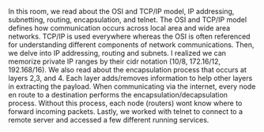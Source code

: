 In this room, we read about the OSI and TCP/IP model, IP addressing, subnetting, routing, encapsulation, and telnet. The OSI and TCP/IP model defines how communication occurs across local area and wide area networks. TCP/IP is used everywhere whereas the OSI is often referenced for understanding different components of network communications. Then, we delve into IP addressing, routing and subnets. I realized we can memorize private IP ranges by their cidr notation (10/8, 172.16/12, 192.168/16). We also read about the encapsulation process that occurs at layers 2,3, and 4. Each layer adds/removes information to help other layers in extracting the payload. When communicating via the internet, every node en route to a destination performs the encapsulation/decapsulation process. Without this process, each node (routers) wont know where to forward incoming packets. 
Lastly, we worked with telnet to connect to a remote server and accessed a few different running services. 